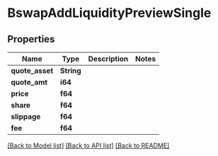 # BswapAddLiquidityPreviewSingle

## Properties

Name | Type | Description | Notes
------------ | ------------- | ------------- | -------------
**quote_asset** | **String** |  | 
**quote_amt** | **i64** |  | 
**price** | **f64** |  | 
**share** | **f64** |  | 
**slippage** | **f64** |  | 
**fee** | **f64** |  | 

[[Back to Model list]](../README.md#documentation-for-models) [[Back to API list]](../README.md#documentation-for-api-endpoints) [[Back to README]](../README.md)


